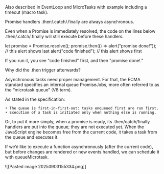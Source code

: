 Also described in EventLoop and MicroTasks  with example including a timeout (macro task).

Promise handlers .then/.catch/.finally are always asynchronous.
 
Even when a Promise is immediately resolved, the code on the lines below .then/.catch/.finally will still execute before these handlers.
  
let promise = Promise.resolve();
promise.then(() => alert("promise done!")); // this alert shows last
alert("code finished"); // this alert shows first

If you run it, you see "code finished" first, and then "promise done!."
 
Why did the .then trigger afterwards?
 
Asynchronous tasks need proper management. For that, the ECMA standard specifies an internal queue PromiseJobs, more often referred to as the “microtask queue” (V8 term).
 
As stated in the specification:
 
	• The queue is first-in-first-out: tasks enqueued first are run first.
	• Execution of a task is initiated only when nothing else is running.

Or, to put it more simply, when a promise is ready, its .then/catch/finally handlers are put into the queue; they are not executed yet. When the JavaScript engine becomes free from the current code, it takes a task from the queue and executes it.

If we’d like to execute a function asynchronously (after the current code), but before changes are rendered or new events handled, we can schedule it with queueMicrotask.

![[Pasted image 20250903155334.png]]